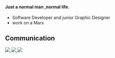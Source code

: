 <h4>Just a normal man ,normal life.</h4>
<ul>
        <li>Software Developer and junior Graphic Designer</li>
        <li>work on a Mars</li>
</ul>  
<h2> Communication </h2>
 <p>

<a href="mailto:omer.tha.krkll@hotmail.com">
<img src="https://user-images.githubusercontent.com/25087769/87174308-a4680f00-c2df-11ea-90b0-5fa1fa76d2f1.png"/>
</a>
<a href="https://www.youtube.com/channel/UCKRLMszdrd09wyvkVwl-SCg">
<img src="https://user-images.githubusercontent.com/25087769/97784839-5fc7f280-1bb2-11eb-8b1f-c17fc54fb428.png"/>
</a>
<a href="https://www.linkedin.com/in/ömer-taha-karakelle-608b71202/">
<img src="https://icons.iconarchive.com/icons/limav/flat-gradient-social/512/Linkedin-icon.png"/>
</a>
